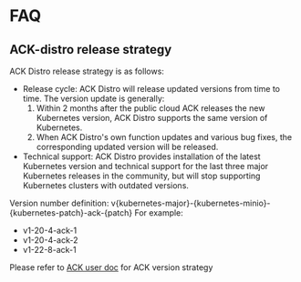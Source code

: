 # FAQ

## ACK-distro release strategy

ACK Distro release strategy is as follows:

- Release cycle: ACK Distro will release updated versions from time to time. The version update is generally:
  1. Within 2 months after the public cloud ACK releases the new Kubernetes version, ACK Distro supports the same version of Kubernetes.
  2. When ACK Distro's own function updates and various bug fixes, the corresponding updated version will be released.
- Technical support: ACK Distro provides installation of the latest Kubernetes version and technical support for the last three major Kubernetes releases in the community, but will stop supporting Kubernetes clusters with outdated versions.

Version number definition:
v{kubernetes-major}-{kubernetes-minio}-{kubernetes-patch}-ack-{patch}
For example:

- v1-20-4-ack-1
- v1-20-4-ack-2
- v1-22-8-ack-1

Please refer to [ACK user doc](https://help.aliyun.com/document_detail/115453.html) for ACK version strategy
